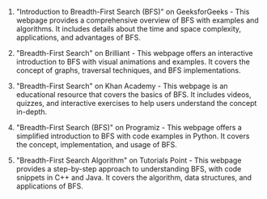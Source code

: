 

1) "Introduction to Breadth-First Search (BFS)" on GeeksforGeeks - This webpage provides a comprehensive overview of BFS with examples and algorithms. It includes details about the time and space complexity, applications, and advantages of BFS.

2) "Breadth-First Search" on Brilliant - This webpage offers an interactive introduction to BFS with visual animations and examples. It covers the concept of graphs, traversal techniques, and BFS implementations.

3) "Breadth-First Search" on Khan Academy - This webpage is an educational resource that covers the basics of BFS. It includes videos, quizzes, and interactive exercises to help users understand the concept in-depth.

4) "Breadth-First Search (BFS)" on Programiz - This webpage offers a simplified introduction to BFS with code examples in Python. It covers the concept, implementation, and usage of BFS.

5) "Breadth-First Search Algorithm" on Tutorials Point - This webpage provides a step-by-step approach to understanding BFS, with code snippets in C++ and Java. It covers the algorithm, data structures, and applications of BFS.